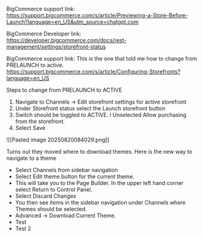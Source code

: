 BigCommerce support link:
https://support.bigcommerce.com/s/article/Previewing-a-Store-Before-Launch?language=en_US&utm_source=chatgpt.com

BigCommerce Developer link:
https://developer.bigcommerce.com/docs/rest-management/settings/storefront-status

BigCommerce support link:  This is the one that told me how to change from PRELAUNCH to active.
https://support.bigcommerce.com/s/article/Configuring-Storefronts?language=en_US

Steps to change from PRELAUNCH to ACTIVE
1. Navigate to Channels -> Edit storefront settings for active storefront
2. Under Storefront status select the Launch storefront button
3. Switch should be toggled to ACTIVE. I Unselected Allow purchasing from the storefront.
4. Select Save


![[Pasted image 20250820084029.png]]

Turns out they moved where to download themes. Here is the new way to navigate to a theme
- Select Channels from sidebar navigation
- Select Edit theme button for the current theme.
- This will take you to the Page Builder. In the upper left hand corner select Return to Control Panel.
- Select Discard Changes
- You then see items in the sidebar navigation under Channels where Themes should be selected.
- Advanced -> Download Current Theme.
- Test
- Test 2